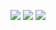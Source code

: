 [![](https://github.com/anthem-audio/Anthem/workflows/Windows%20Build%20(MSVC)/badge.svg?branch=main)](https://github.com/anthem-audio/Anthem/actions?query=branch%3Amain+workflow%3A%22Windows+Build+%28MSVC%29%22)
[![](https://github.com/anthem-audio/Anthem/workflows/Windows%20Build%20(MinGW)/badge.svg?branch=main)](https://github.com/anthem-audio/Anthem/actions?query=branch%3Amain+workflow%3A%22Windows+Build+%28MinGW%29%22)
[![](https://github.com/anthem-audio/Anthem/workflows/Linux%20Build/badge.svg?branch=main)](https://github.com/anthem-audio/Anthem/actions?query=branch%3Amain+workflow%3A%22Linux+Build%22)